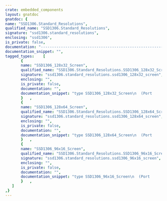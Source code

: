```yaml
---
crate: embedded_components
layout: gnatdoc
gnatdoc: {
name: "SSD1306.Standard_Resolutions",
qualified_name: "SSD1306.Standard_Resolutions",
signature: "ssd1306.standard_resolutions",
enclosing: "ssd1306",
is_private: false,
documentation: "----------------------------------------------------------------------------\n                                                                          --\n                        Copyright (C) 2017, AdaCore                       --\n                                                                          --\n  Redistribution and use in source and binary forms, with or without      --\n  modification, are permitted provided that the following conditions are  --\n  met:                                                                    --\n     1. Redistributions of source code must retain the above copyright    --\n        notice, this list of conditions and the following disclaimer.     --\n     2. Redistributions in binary form must reproduce the above copyright --\n        notice, this list of conditions and the following disclaimer in   --\n        the documentation and/or other materials provided with the        --\n        distribution.                                                     --\n     3. Neither the name of the copyright holder nor the names of its     --\n        contributors may be used to endorse or promote products derived   --\n        from this software without specific prior written permission.     --\n                                                                          --\n   THIS SOFTWARE IS PROVIDED BY THE COPYRIGHT HOLDERS AND CONTRIBUTORS    --\n   \"AS IS\" AND ANY EXPRESS OR IMPLIED WARRANTIES, INCLUDING, BUT NOT      --\n   LIMITED TO, THE IMPLIED WARRANTIES OF MERCHANTABILITY AND FITNESS FOR  --\n   A PARTICULAR PURPOSE ARE DISCLAIMED. IN NO EVENT SHALL THE COPYRIGHT   --\n   HOLDER OR CONTRIBUTORS BE LIABLE FOR ANY DIRECT, INDIRECT, INCIDENTAL, --\n   SPECIAL, EXEMPLARY, OR CONSEQUENTIAL DAMAGES (INCLUDING, BUT NOT       --\n   LIMITED TO, PROCUREMENT OF SUBSTITUTE GOODS OR SERVICES; LOSS OF USE,  --\n   DATA, OR PROFITS; OR BUSINESS INTERRUPTION) HOWEVER CAUSED AND ON ANY  --\n   THEORY OF LIABILITY, WHETHER IN CONTRACT, STRICT LIABILITY, OR TORT    --\n   (INCLUDING NEGLIGENCE OR OTHERWISE) ARISING IN ANY WAY OUT OF THE USE  --\n   OF THIS SOFTWARE, EVEN IF ADVISED OF THE POSSIBILITY OF SUCH DAMAGE.   --\n                                                                          --\n----------------------------------------------------------------------------",
documentation_snippet: "",
tagged_types:    [
       {
       name: "SSD1306_128x32_Screen",
       qualified_name: "SSD1306.Standard_Resolutions.SSD1306_128x32_Screen",
       signature: "ssd1306.standard_resolutions.ssd1306_128x32_screen",
       enclosing: "",
       is_private: false,
       documentation: "",
       documentation_snippet: "type SSD1306_128x32_Screen\n  (Port             : not null Any_I2C_Port;\n   RST              : not null Any_GPIO_Point;\n   Time             : not null HAL.Time.Any_Delays)\nis new SSD1306_Screen ((128 * 32) / 8, 128, 32, Port, RST, Time) with null record;",
       }   ,
       {
       name: "SSD1306_128x64_Screen",
       qualified_name: "SSD1306.Standard_Resolutions.SSD1306_128x64_Screen",
       signature: "ssd1306.standard_resolutions.ssd1306_128x64_screen",
       enclosing: "",
       is_private: false,
       documentation: "",
       documentation_snippet: "type SSD1306_128x64_Screen\n  (Port             : not null Any_I2C_Port;\n   RST              : not null Any_GPIO_Point;\n   Time             : not null HAL.Time.Any_Delays)\nis new SSD1306_Screen ((128 * 64) / 8, 128, 64, Port, RST, Time) with null record;",
       }   ,
       {
       name: "SSD1306_96x16_Screen",
       qualified_name: "SSD1306.Standard_Resolutions.SSD1306_96x16_Screen",
       signature: "ssd1306.standard_resolutions.ssd1306_96x16_screen",
       enclosing: "",
       is_private: false,
       documentation: "",
       documentation_snippet: "type SSD1306_96x16_Screen\n  (Port             : not null Any_I2C_Port;\n   RST              : not null Any_GPIO_Point;\n   Time             : not null HAL.Time.Any_Delays)\nis new SSD1306_Screen ((96 * 16) / 8, 96, 16, Port, RST, Time) with null record;",
       }   ,
   ]
,}
---
```


